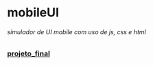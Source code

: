 # mobileUI
###### simulador de UI mobile com uso de js, css e html
### [projeto_final](https://hugoresende27.github.io/mobileUI/)

